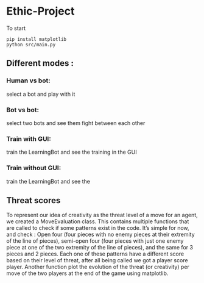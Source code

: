 # Ethic-Project

To start

```
pip install matplotlib
python src/main.py
```

## Different modes : 

### Human vs bot:
select a bot and play with it
### Bot vs bot:
select two bots and see them fight between each other
### Train with GUI:
train the LearningBot and see the training in the GUI
### Train without GUI:
train the LearningBot and see the

## Threat scores 

To represent our idea of creativity as the threat level of a move for an agent, we created a MoveEvaluation class. This contains multiple functions that are called to check if some patterns exist in the code. It’s simple for now, and check : Open four (four pieces with no enemy pieces at their extremity of the line of pieces), semi-open four (four pieces with just one enemy piece at one of the two extremity of the line of pieces), and the same for 3 pieces and 2 pieces. Each one of these patterns have a different score based on their level of threat, after all being called we got a player score player. Another function plot the evolution of the threat (or creativity) per move of the two players at the end of the game using matplotlib.
